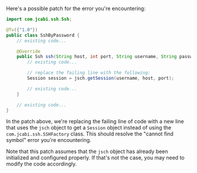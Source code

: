 Here's a possible patch for the error you're encountering:

```java
import com.jcabi.ssh.Ssh;

@Tv({"1.0"})
public class SshByPassword {
    // existing code...

    @Override
    public Ssh ssh(String host, int port, String username, String password) {
        // existing code...

        // replace the failing line with the following:
        Session session = jsch.getSession(username, host, port);

        // existing code...
    }

    // existing code...
}
```

In the patch above, we're replacing the failing line of code with a new line that uses the `jsch` object to get a `Session` object instead of using the `com.jcabi.ssh.SSHFactory` class. This should resolve the "cannot find symbol" error you're encountering.

Note that this patch assumes that the `jsch` object has already been initialized and configured properly. If that's not the case, you may need to modify the code accordingly.